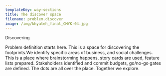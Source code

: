 ```yaml
---
templateKey: way-sections
title: The discover space
filename: problem.discover
image: /img/khyateh_final_CMYK-04.jpg
---
```


Discovering

Problem definition starts here. This is a space for discovering the footprints.We identify specific areas of business, and social challenges. This is a place where brainstorming happens, story cards are used, feature lists prepared. Stakeholders identified and commit budgets, go/no-go gates are defined. The dots are all over the place. Together we explore.
